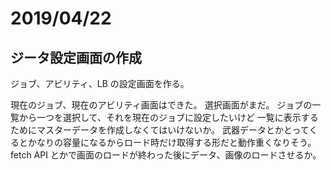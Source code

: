 # 2019/04/22

## ジータ設定画面の作成

ジョブ、アビリティ、LB の設定画面を作る。

現在のジョブ、現在のアビリティ画面はできた。
選択画面がまだ。
ジョブの一覧から一つを選択して、それを現在のジョブに設定したいけど
一覧に表示するためにマスターデータを作成しなくてはいけないか。
武器データとかとってくるとかなりの容量になるからロード時だけ取得する形だと動作重くなりそう。
fetch API とかで画面のロードが終わった後にデータ、画像のロードさせるか。

